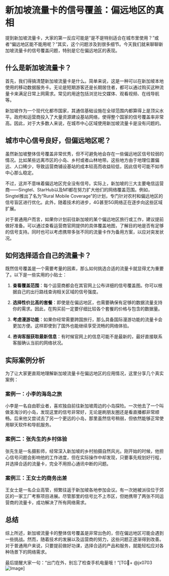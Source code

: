 # 新加坡流量卡的信号覆盖：偏远地区的真相

提到新加坡流量卡，大家的第一反应可能是“是不是特别适合在城市里使用？”或者“偏远地区能不能用呢？”其实，这个问题涉及到很多细节。今天我们就来聊聊新加坡流量卡的信号覆盖问题，特别是它在偏远地区的表现。

## 什么是新加坡流量卡？

首先，我们得搞清楚新加坡流量卡是什么。简单来说，这是一种可以在新加坡本地使用的移动数据服务卡。无论是短期游客还是长期居住者，都可以通过购买这种流量卡来满足日常上网需求。常见的用途包括浏览社交媒体、观看视频、在线导航等。

新加坡作为一个现代化都市国家，其通信基础设施在全球范围内都算得上是顶尖水平。政府和运营商投入了大量资源建设基站网络，使得整个国家的信号覆盖率非常高。因此，对于大多数人来说，在城市中心区域使用新加坡流量卡是没有问题的。

## 城市中心信号良好，但偏远地区呢？

虽然新加坡整体信号覆盖非常优秀，但不可避免地会存在一些偏远地区信号较弱的情况。比如某些远离市区的小岛、乡村或者山林地带。这些地方由于地理位置偏远、人口稀少，导致运营商铺设基站的成本较高而收益较低，因此信号可能不如市中心那么稳定。

不过，这并不意味着偏远地区完全没有信号。实际上，新加坡的三大主要电信运营商——Singtel、StarHub以及M1都在努力扩大他们的网络覆盖范围。例如，Singtel推出了名为“Rural Mobile Coverage”的计划，专门针对农村和偏远地区的信号盲区进行优化。此外，随着技术的进步，4G甚至5G网络正在逐步向这些区域扩展。

对于普通用户而言，如果你计划前往新加坡的某个偏远地区旅行或工作，建议提前做好准备。可以通过查看运营商官网提供的具体覆盖地图，了解目的地是否有足够的信号支持。同时也可以考虑携带多张不同的流量卡作为备用方案，以应对突发状况。

## 如何选择适合自己的流量卡？

既然信号覆盖是一个需要考量的因素，那么如何挑选合适的流量卡就显得尤为重要了。以下是一些实用的小贴士：

1. **查看覆盖范围**：每个运营商都会在其官网上公布详细的信号覆盖图。你可以根据自己的出行路线查询相关区域的信号强度。
   
2. **选择性价比高的套餐**：即使是在偏远地区，也需要确保有足够的数据流量支持你的需求。因此，在购买前一定要仔细比较各个套餐的价格与包含的数据量。

3. **考虑漫游功能**：如果你经常需要跨国旅行，那么具备国际漫游功能的流量卡会更加方便。这样即使到了国外也能继续享受流畅的网络体验。

4. **咨询客服获取最新信息**：有时候官网上的信息可能不是最新的，最好直接联系客服确认当前的网络状况。

## 实际案例分析

为了让大家更直观地理解新加坡流量卡在偏远地区的应用情况，这里分享几个真实案例：

### 案例一：小李的海岛之旅
小李是一名自由职业者，喜欢独自前往新加坡周边的小岛探险。一次他去了一个叫做圣淘沙的小岛，发现这里的信号非常好，无论是刷朋友圈还是看直播都非常顺畅。后来他又尝试去了另一个更远的小岛，那里虽然信号稍弱，但依然能够正常使用聊天软件和导航服务。

### 案例二：张先生的乡村体验
张先生是一名摄影师，经常深入新加坡的乡村拍摄自然风光。刚开始的时候，他担心信号问题会影响他的工作进度，但在实际操作中却发现，只要事先规划好行程，并选择合适的流量卡，完全不用担心通讯中断的问题。

### 案例三：王女士的商务出差
王女士是一名企业高管，频繁往返于新加坡各地参加会议。有一次她被派往位于郊区的一家工厂考察项目进展。尽管那里的信号比不上市区，但她携带了两张不同运营商的流量卡，成功解决了所有网络需求。

## 总结

综上所述，新加坡流量卡的整体信号覆盖是非常出色的，但在偏远地区可能会遇到一些挑战。然而，随着技术的发展以及运营商的努力，这些问题正逐渐得到改善。对于普通用户来说，只要提前做好功课，选择合适的产品和服务，就能轻松应对各种场景下的网络需求。

最后提醒大家一句：“出门在外，别忘了检查手机电量哦！”[TG💪+ @jx0703 ![Image](https://github.com/user-attachments/assets/dbca1d08-cadb-493c-b0ec-ad6f7a83f270)]
